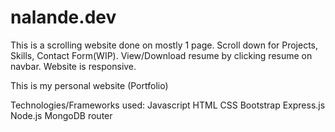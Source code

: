 # nalande.dev
This is a scrolling website done on mostly 1 page.
Scroll down for Projects, Skills, Contact Form(WIP).
View/Download resume by clicking resume on navbar.
Website is responsive.

This is my personal website (Portfolio)

Technologies/Frameworks used:
Javascript
HTML
CSS
Bootstrap
Express.js
Node.js
MongoDB
router
